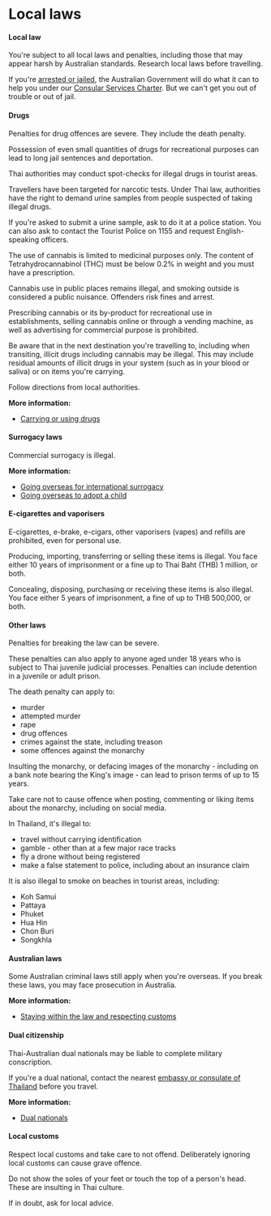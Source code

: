 # Local laws

#### Local law

You're subject to all local laws and penalties, including those that may appear harsh by Australian standards. Research local laws before travelling.

If you're [arrested or jailed](/while-youre-away/when-things-go-wrong/arrested-jailed "Arrested or jailed overseas"), the Australian Government will do what it can to help you under our [Consular Services Charter](/consular-services/consular-services-charter "Consular Services Charter"). But we can't get you out of trouble or out of jail.

#### Drugs

Penalties for drug offences are severe. They include the death penalty.

Possession of even small quantities of drugs for recreational purposes can lead to long jail sentences and deportation.

Thai authorities may conduct spot-checks for illegal drugs in tourist areas.

Travellers have been targeted for narcotic tests. Under Thai law, authorities have the right to demand urine samples from people suspected of taking illegal drugs.

If you're asked to submit a urine sample, ask to do it at a police station. You can also ask to contact the Tourist Police on 1155 and request English-speaking officers.

The use of cannabis is limited to medicinal purposes only. The content of Tetrahydrocannabinol (THC) must be below 0.2% in weight and you must have a prescription.

Cannabis use in public places remains illegal, and smoking outside is considered a public nuisance. Offenders risk fines and arrest.

Prescribing cannabis or its by-product for recreational use in establishments, selling cannabis online or through a vending machine, as well as advertising for commercial purpose is prohibited.

Be aware that in the next destination you're travelling to, including when transiting, illicit drugs including cannabis may be illegal. This may include residual amounts of illicit drugs in your system (such as in your blood or saliva) or on items you're carrying.

Follow directions from local authorities.

**More information:**

* [Carrying or using drugs](/before-you-go/laws/drugs "Carrying or using drugs")

#### Surrogacy laws

Commercial surrogacy is illegal.

**More information:**

* [Going overseas for international surrogacy](/before-you-go/activities/surrogacy "Going overseas for international surrogacy")
* [Going overseas to adopt a child](/before-you-go/activities/adoption "Going overseas to adopt a child")

#### E-cigarettes and vaporisers

E-cigarettes, e-brake, e-cigars, other vaporisers (vapes) and refills are prohibited, even for personal use.

Producing, importing, transferring or selling these items is illegal. You face either 10 years of imprisonment or a fine up to Thai Baht (THB) 1 million, or both.

Concealing, disposing, purchasing or receiving these items is also illegal. You face either 5 years of imprisonment, a fine of up to THB 500,000, or both.

#### Other laws

Penalties for breaking the law can be severe.

These penalties can also apply to anyone aged under 18 years who is subject to Thai juvenile judicial processes. Penalties can include detention in a juvenile or adult prison.

The death penalty can apply to:

* murder
* attempted murder
* rape
* drug offences
* crimes against the state, including treason
* some offences against the monarchy

Insulting the monarchy, or defacing images of the monarchy - including on a bank note bearing the King's image - can lead to prison terms of up to 15 years.

Take care not to cause offence when posting, commenting or liking items about the monarchy, including on social media.

In Thailand, it's illegal to:

* travel without carrying identification
* gamble - other than at a few major race tracks
* fly a drone without being registered
* make a false statement to police, including about an insurance claim

It is also illegal to smoke on beaches in tourist areas, including:

* Koh Samui
* Pattaya
* Phuket
* Hua Hin
* Chon Buri
* Songkhla

#### Australian laws

Some Australian criminal laws still apply when you're overseas. If you break these laws, you may face prosecution in Australia.

**More information:**

* [Staying within the law and respecting customs](/before-you-go/laws "Staying within the law")

#### Dual citizenship

Thai-Australian dual nationals may be liable to complete military conscription.

If you're a dual national, contact the nearest [embassy or consulate of Thailand](https://dfat.gov.au/about-us/foreign-embassies/Pages/foreign-embassies-and-consulates-in-australia.aspx) before you travel.

**More information:**

* [Dual nationals](/before-you-go/who-you-are/dual-nationals "Advice for dual nationals")

#### Local customs

Respect local customs and take care to not offend. Deliberately ignoring local customs can cause grave offence.

Do not show the soles of your feet or touch the top of a person's head. These are insulting in Thai culture.

If in doubt, ask for local advice.